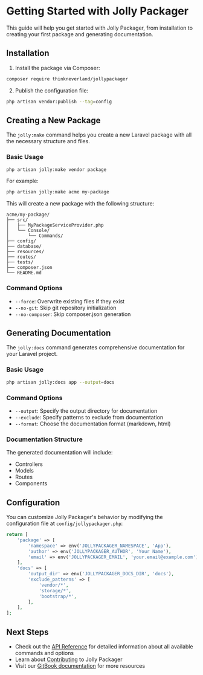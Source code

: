 # Getting Started with Jolly Packager

This guide will help you get started with Jolly Packager, from installation to creating your first package and generating documentation.

## Installation

1. Install the package via Composer:

```bash
composer require thinkneverland/jollypackager
```

2. Publish the configuration file:

```bash
php artisan vendor:publish --tag=config
```

## Creating a New Package

The `jolly:make` command helps you create a new Laravel package with all the necessary structure and files.

### Basic Usage

```bash
php artisan jolly:make vendor package
```

For example:

```bash
php artisan jolly:make acme my-package
```

This will create a new package with the following structure:

```
acme/my-package/
├── src/
│   ├── MyPackageServiceProvider.php
│   └── Console/
│       └── Commands/
├── config/
├── database/
├── resources/
├── routes/
├── tests/
├── composer.json
└── README.md
```

### Command Options

- `--force`: Overwrite existing files if they exist
- `--no-git`: Skip git repository initialization
- `--no-composer`: Skip composer.json generation

## Generating Documentation

The `jolly:docs` command generates comprehensive documentation for your Laravel project.

### Basic Usage

```bash
php artisan jolly:docs app --output=docs
```

### Command Options

- `--output`: Specify the output directory for documentation
- `--exclude`: Specify patterns to exclude from documentation
- `--format`: Choose the documentation format (markdown, html)

### Documentation Structure

The generated documentation will include:

- Controllers
- Models
- Routes
- Components

## Configuration

You can customize Jolly Packager's behavior by modifying the configuration file at `config/jollypackager.php`:

```php
return [
    'package' => [
        'namespace' => env('JOLLYPACKAGER_NAMESPACE', 'App'),
        'author' => env('JOLLYPACKAGER_AUTHOR', 'Your Name'),
        'email' => env('JOLLYPACKAGER_EMAIL', 'your.email@example.com'),
    ],
    'docs' => [
        'output_dir' => env('JOLLYPACKAGER_DOCS_DIR', 'docs'),
        'exclude_patterns' => [
            'vendor/*',
            'storage/*',
            'bootstrap/*',
        ],
    ],
];
```

## Next Steps

- Check out the [API Reference](api-reference.md) for detailed information about all available commands and options
- Learn about [Contributing](contributing.md) to Jolly Packager
- Visit our [GitBook documentation](https://thinkneverland.gitbook.io/jolly-packager/) for more resources
